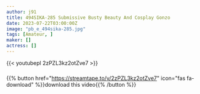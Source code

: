 ```yaml
---
author: j91
title: 494SIKA-285 Submissive Busty Beauty And Cosplay Gonzo
date: 2023-07-22T03:00:00Z
image: "pb_e_494sika-285.jpg"
tags: [Amateur, ]
maker: []
actress: []
---
```



{{< youtubepl 2zPZL3kz2otZve7 >}}
###

{{% button href="https://streamtape.to/v/2zPZL3kz2otZve7" icon="fas fa-download" %}}download this video{{% /button %}}

